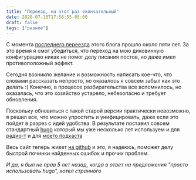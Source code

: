 ```yaml
---
title: "Переезд, на этот раз окончательный"
date: 2020-07-10T17:56:55-05:00
draft: false
tags: ["разное"]
---
```


С момента [последнего переезда](http://p.umputun.com/2015/09/09/pierieiezd-opiat/) этого блога прошло около пяти лет. За это время я смог убедиться, что переход на мою диковинную конфигурацию никак не помог делу писания постов, но даже имел противоположный эффект.

Сегодня возникло желание и возможность написать кое-что, что словами рассказать непросто, но оказалось я совсем забыл как это делать :( Конечно, в процессе разбирательства все вспомнилось, но оказалась, что это хозяйство устарело, небезопасно и требует обновления. 

Поскольку обновиться с такой старой версии практически невозможно, я решил все, что можно упростить и унифицировать, даже если это пойдет в разрез с идей удобства. В результате поставил совсем стандартный [hugo](https://gohugo.io) который мы уже несколько лет используем и для [радио-т](https://radio-t.com) и для [моего подкаста](http://podcast.umputun.com)

Весь сайт теперь живет [на github](https://github.com/podcast-uwp/p.umputun.com) и это, я надеюсь, поможет делу быстрой починки найденных ошибок и прочих проблем.

_И да, я был не прав 5 лет назад, когда в ответ на предложения "просто использовать hugo", хотел странного_
